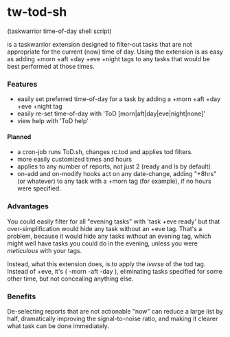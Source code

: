 # tw-tod-sh
(taskwarrior time-of-day shell script)

is a taskwarrior extension designed to filter-out tasks that are not appropriate for the current (now) time of day. Using the extension is as easy as adding +morn +aft +day +eve +night tags to any tasks that would be best performed at those times. 


### Features

- easily set preferred time-of-day for a task by adding a +morn +aft +day +eve +night tag
- easily re-set time-of-day with 'ToD [morn|aft|day|eve|night|none]'
- view help with 'ToD help'

#### Planned

- a cron-job runs ToD.sh, changes rc.tod and applies tod filters.
- more easily customized times and hours
- applies to any number of reports, not just 2 (ready and ls by default)
- on-add and on-modify hooks act on any date-change, adding "+8hrs" (or whatever) to any task with a +morn tag (for example), if no hours were specified.

### Advantages

You could easily filter for all "evening tasks" with 'task +eve ready' but that over-simplification would hide any task without an +eve tag. That's a problem, because it would hide any tasks _without_ an evening tag, which might well have tasks you could do in the evening, unless you were _meticulous_ with your tags.

Instead, what this extension does, is to apply the _iverse_ of the tod tag. Instead of +eve, it's ( -morn -aft -day ), eliminating tasks specified for some other time, but not concealing anything else. 

### Benefits

De-selecting reports that are not actionable "now" can reduce a large list by half, dramatically improving the signal-to-noise ratio, and making it clearer what task can be done immediately.
